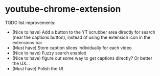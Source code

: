 # youtube-chrome-extension

TODO list improvements:
- (Nice to have) Add a button to the YT scrubber area directly for search (near the captions button), instead of using the extension icon in the extensions bar
- (Must have) Store caption slices individually for each video 
- (Nice to have) Fuzzy search enabled
- (Nice to have) figure out some way to get captions directly? Or better the UX...
- (Must have) Polish the UI